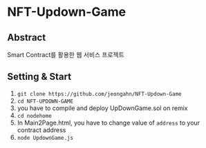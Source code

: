 # NFT-Updown-Game

## Abstract

Smart Contract를 활용한 웹 서비스 프로젝트

## Setting & Start

1. `git clone https://github.com/jeongahn/NFT-Updown-Game`
2. `cd NFT-UPDOWN-GAME`
3. you have to compile and deploy UpDownGame.sol on remix
4. `cd nodehome`
5. In Main2Page.html, you have to change value of `address` to your contract address
6. `node UpdownGame.js`
